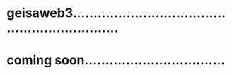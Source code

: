 # geisaweb3................................................................
# coming soon..................................
